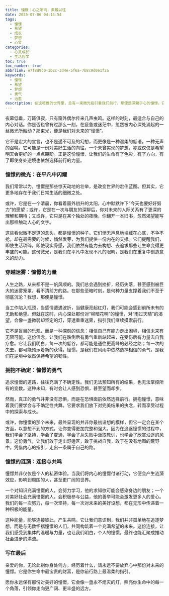 ```yaml
---
title: 憧憬：心之所向，素履以往
date: 2025-07-06 04:14:54
tags:
  - 憧憬
  - 希望
  - 成长
  - 梦想
  - 心灵
categories:
  - 心灵成长
  - 生活哲学
toc: true
toc_number: true
abbrlink: e7f8d9c0-1b2c-3d4e-5f6a-7b8c9d0e1f2a
keywords:
  - 憧憬
  - 希望
  - 梦想
  - 勇气
  - 治愈
description: 在这喧嚣的世界里，总有一束微光指引着我们前行，那便是深藏于心的憧憬。它不是遥不可及的幻想，而是生命深处最温柔的呼唤，是我们在迷茫中依然选择相信的勇气。
---
```


夜幕低垂，万籁俱寂，只有窗外偶尔传来几声虫鸣。这样的时刻，最适合与自己的内心对话。你是否也曾有过那么一刻，在疲惫或迷茫中，忽然被内心深处涌起的一丝微光所触动？那束光，便是我们对未来的“憧憬”。

它不是宏大的宣言，也不是遥不可及的幻想，而更像是一种温柔的低语，一种无声的召唤。它可能是一份对美好生活的向往，一个未曾实现的梦想，亦或仅仅是希望明天会更好的一点点期盼。正是这份憧憬，让我们的生命有了色彩，有了方向，有了即使身处逆境也依然选择前行的力量。

### 憧憬的微光：在平凡中闪耀

我们常常以为，憧憬是那些惊天动地的壮举，是改变世界的宏伟蓝图。但其实，它更多地存在于我们日常生活的细微之处。

或许，它是在一个清晨，你看着窗外初升的太阳，心中默默许下“今天也要好好努力”的愿望；或许，它是在一次与朋友的深聊后，你对未来的人际关系有了更深的理解和期待；又或许，它只是在某个独处的夜晚，你翻开一本旧书，忽然渴望能写出那样触动人心的文字。

这些看似微不足道的念头，都是憧憬的种子。它们悄无声息地埋藏在心底，不争不抢，却在最需要的时候，悄然发芽，为我们提供一份内在的支撑。它们提醒我们，即使生活琐碎，即使现实骨感，我们依然有能力去构想、去追求那些让生命变得更丰盛的可能。这份微光，是我们在平凡中发现不凡的眼睛，是我们在重复中创造意义的动力。

### 穿越迷雾：憧憬的力量

人生之路，从来都不是一帆风顺的。我们总会遇到挫折，经历失落，甚至感到被巨大的迷雾笼罩，看不清前方的路。在那些至暗时刻，是何种力量支撑着我们不至于彻底沉沦？我想，那便是憧憬。

当工作陷入瓶颈，当感情遭遇波折，当健康亮起红灯，我们可能会感到前所未有的无助和绝望。但就在这时，内心深处那份对“柳暗花明”的憧憬，对“雨过天晴”的渴望，会像一盏微弱却坚定的灯，穿透重重迷雾，指引我们继续摸索前行。

它不是盲目的乐观，而是一种深刻的信念：相信自己有能力走出困境，相信未来有无限可能。这份信念，让我们在跌倒后有勇气重新站起来，在受伤后有力量去自我疗愈。它让我们明白，每一次的低谷，都可能是通往更高峰的必经之路；每一次的失去，都可能预示着新的获得。憧憬，是我们在风雨中依然选择相信的勇气，是我们在逆境中依然保持希望的韧性。

### 拥抱不确定：憧憬的勇气

追求憧憬的道路，往往充满了不确定性。我们无法预知所有的结果，也无法掌控所有的变数。这种未知，有时会让人感到恐惧，甚至望而却步。

然而，真正的勇气并非没有恐惧，而是在恐惧面前依然选择前行。拥抱憧憬，意味着我们要学会与不确定性共舞。它要求我们放下对完美结果的执念，转而享受过程中的探索与成长。

或许，你憧憬的那个未来，最终呈现的并非你最初设想的模样，但它一定会在某个方面，以意想不到的方式，让你变得更加完整和强大。因为在追逐憧憬的过程中，我们学会了坚持，学会了变通，学会了从失败中汲取教训，也学会了欣赏沿途的风景。这份勇气，让我们敢于走出舒适区，敢于挑战自我，敢于在没有地图的荒野中，凭借内心的指引，走出一条属于自己的路。

### 憧憬的涟漪：连接与共鸣

憧憬并非仅仅是个人的私密体验。当我们将内心的憧憬付诸行动，它便会产生涟漪效应，影响到周围的人，甚至更广阔的世界。

一个对知识充满憧憬的人，会努力学习，他的求知欲可能会感染身边的朋友；一个对美好社会充满憧憬的人，会积极参与公益，他的善举可能会激发更多人的爱心。我们的每一次努力，每一次坚持，每一次对未来的美好设想，都在无形中传递着一种积极的能量。

这种能量，能够连接彼此，产生共鸣。它让我们意识到，我们并非孤单地在追逐梦想，而是与无数怀揣憧憬的人们，共同构筑着一个充满希望的未来。这份连接，让我们感受到集体的温暖与力量，也让我们明白，个人的憧憬，最终也能汇聚成推动社会进步的洪流。

### 写在最后

亲爱的你，无论此刻你身处何方，经历着什么，请永远不要放弃心中那份对未来的憧憬。它是你生命中最宝贵的财富，是你前行路上最温柔的指引。

愿你永远保有那份对美好的憧憬，它会像一盏永不熄灭的灯，照亮你生命中的每一个角落，引领你走向更广阔、更丰盛的远方。